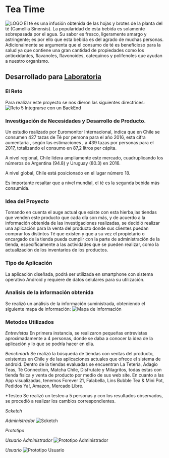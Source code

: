 # Tea Time

![LOGO](https://ibb.co/kY5fRc)
El té es una infusión obtenida de las hojas y brotes de la planta del té (Camellia Sinensis).
La popularidad de esta bebida es solamente sobrepasada por el agua. Su sabor es fresco, ligeramente amargo y astringente; es por ello que esta bebida es del agrado de muchas personas.
Adicionalmente se argumenta que el consumo de té es beneficioso para la salud ya que contiene una gran cantidad de propiedades como los antioxidantes, flavanoles, flavonoides, catequinos y polifenoles que ayudan a nuestro organismo.

## Desarrollado para [Laboratoria](http://laboratoria.la)
### El Reto
Para realizar este proyecto se nos dieron las siguientes directrices:
![Reto 5 Integrarse con un BackEnd](https://image.ibb.co/hGCq7x/Captura_de_pantalla_2018_03_22_a_la_s_11_11_30_p_m.png)

### Investigación de Necesidades y Desarrollo de Producto.


Un estudio realizado por Euromonitor Internacional, indica que en Chile se consumen 427 tazas de Té por persona para el año 2016, esta cifra aumentaría , según las estimaciones , a 439 tazas por personas para el 2017, totalizando el consumo en 87,2 litros per cápita.

A nivel regional, Chile lidera ampliamente este mercado, cuadruplicando los números de Argentina (94.8) y Uruguay (80.3) en 2016.

A nivel global, Chile está posicionado en el lugar número 18.

Es importante resaltar que a nivel mundial, el té es la segunda bebida más consumida.

### Idea del Proyecto

Tomando en cuenta el auge actual que existe con esta hierba,las tiendas que venden este producto que cada día son más, y de acuerdo a la información obtenida de las investigaciones realizadas, se decidió realizar una aplicación para la venta del producto donde sus clientes puedan comprar los distintos Té que existen y que a su vez el propietario o encargado de la tienda pueda cumplir con la parte de administración de la tienda, específicamente a las actividades que se pueden realizar, como la actualización de los inventarios de los productos.

### Tipo de Aplicación

La aplicación diseñada, podrá ser utilizada en smartphone con sistema operativo Android y requiere de datos celulares para su utilización.



### Analisis de la información obtenida

Se realizó un análisis de la información suministrada, obteniendo el siguiente mapa de información:
![Mapa de Información](https://image.ibb.co/cyvcnx/Captura_de_pantalla_2018_03_23_a_la_s_1_29_10_a_m.png)

### Metodos Utilizados

*Entrevistas*
En primera instancia, se realizaron pequeñas entrevistas aproximadamente a 4 personas, donde se daba a conocer la idea de la aplicación y lo que se podría hacer en ella.

*Benchmark*
	Se realizó la búsqueda de tiendas con ventas del producto, existentes en Chile y de las aplicaciones actuales que ofrece el sistema de android.
	Dentro de la tiendas evaluadas se encuentran La Tetería, Adagio Teas, Té Connection, Matcha Chile, Disfrutate y Milagritos, todas estas con tienda física y venta de producto por medio de sus web site.
	En cuanto a las App visualizadas, tenemos Forever 21, Falabella, Lins Bubble Tea & Mini Pot, Pedidos Ya!, Amazon, Mercado Libre.

*Testeo
	Se realizó un testeo a 5 personas y con los resultados observados, se procedió a realizar los cambios correspondientes.

*Scketch*

*Administrador*
![Scketch](https://image.ibb.co/eXmYSx/Captura_de_pantalla_2018_03_23_a_la_s_1_08_04_a_m.png)

*Prototipo*

*Usuario Administrador*
![Prototipo Administrador](https://image.ibb.co/kY77nx/Captura_de_pantalla_2018_03_23_a_la_s_1_08_14_a_m.png)

*Usuario*
![Prototipo Usuario](https://image.ibb.co/huHU0H/Captura_de_pantalla_2018_03_23_a_la_s_1_08_20_a_m.png)





